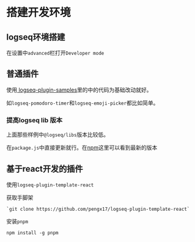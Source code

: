# 搭建开发环境

## logseq环境搭建

在设置中`advanced`栏打开`Developer mode`



## 普通插件

使用[ logseq-plugin-samples](https://github.com/logseq/logseq-plugin-samples)里的中的代码为基础改动就好。

如`logseq-pomodoro-timer`和`logseq-emoji-picker`都比如简单。

### 提高logseq lib 版本

上面那些样例中`@logseq/libs`版本比较低。

在`package.js`中直接更新就行。在[npm](https://www.npmjs.com/package/@logseq/libs?activeTab=readme)这里可以看到最新的版本



## 基于react开发的插件

使用`logseq-plugin-template-react`

获取手脚架

```
`git clone https://github.com/pengx17/logseq-plugin-template-react`
```

安装`pnpm`

`npm install -g pnpm`
